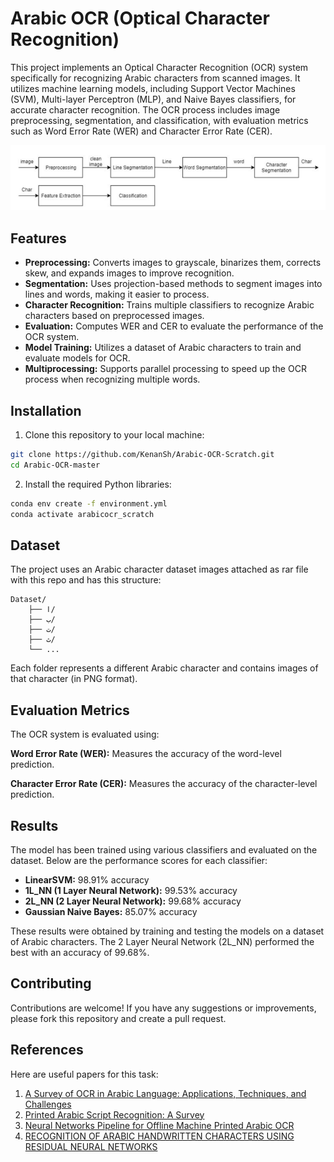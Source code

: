 # Arabic OCR (Optical Character Recognition)
This project implements an Optical Character Recognition (OCR) system specifically for recognizing Arabic characters from scanned images. It utilizes machine learning models, including Support Vector Machines (SVM), Multi-layer Perceptron (MLP), and Naive Bayes classifiers, for accurate character recognition. The OCR process includes image preprocessing, segmentation, and classification, with evaluation metrics such as Word Error Rate (WER) and Character Error Rate (CER).

![Structure](src/assets/strucure.png)

## Features
- **Preprocessing:** Converts images to grayscale, binarizes them, corrects skew, and expands images to improve recognition.
- **Segmentation:** Uses projection-based methods to segment images into lines and words, making it easier to process.
- **Character Recognition:** Trains multiple classifiers to recognize Arabic characters based on preprocessed images.
- **Evaluation:** Computes WER and CER to evaluate the performance of the OCR system.
- **Model Training:** Utilizes a dataset of Arabic characters to train and evaluate models for OCR.
- **Multiprocessing:** Supports parallel processing to speed up the OCR process when recognizing multiple words.

## Installation
1. Clone this repository to your local machine:
```bash
git clone https://github.com/KenanSh/Arabic-OCR-Scratch.git
cd Arabic-OCR-master
```
2. Install the required Python libraries:
```bash
conda env create -f environment.yml
conda activate arabicocr_scratch
```

## Dataset
The project uses an Arabic character dataset images attached as rar file with this repo and has this structure:
```
Dataset/
    ├── ا/
    ├── ب/
    ├── ت/
    ├── ث/
    └── ...
```
Each folder represents a different Arabic character and contains images of that character (in PNG format).

## Evaluation Metrics
The OCR system is evaluated using:

**Word Error Rate (WER):** Measures the accuracy of the word-level prediction.

**Character Error Rate (CER):** Measures the accuracy of the character-level prediction.

## Results
The model has been trained using various classifiers and evaluated on the dataset. Below are the performance scores for each classifier:

- **LinearSVM:** 98.91% accuracy
- **1L_NN (1 Layer Neural Network):** 99.53% accuracy
- **2L_NN (2 Layer Neural Network):** 99.68% accuracy
- **Gaussian Naive Bayes:** 85.07% accuracy

These results were obtained by training and testing the models on a dataset of Arabic characters. The 2 Layer Neural Network (2L_NN) performed the best with an accuracy of 99.68%.

## Contributing
Contributions are welcome! If you have any suggestions or improvements, please fork this repository and create a pull request.

## References
Here are useful papers for this task:
1. [A Survey of OCR in Arabic Language: Applications, Techniques, and Challenges](https://www.mdpi.com/2076-3417/13/7/4584)
2. [Printed Arabic Script Recognition: A Survey](https://www.researchgate.net/publication/327983209_Printed_Arabic_Script_Recognition_A_Survey)
3. [Neural Networks Pipeline for Offline Machine Printed Arabic OCR](https://www.researchgate.net/publication/320679094_Neural_Networks_Pipeline_for_Offline_Machine_Printed_Arabic_OCR)
4. [RECOGNITION OF ARABIC HANDWRITTEN CHARACTERS USING RESIDUAL NEURAL NETWORKS](https://www.researchgate.net/publication/351835426_RECOGNITION_OF_ARABIC_HANDWRITTEN_CHARACTERS_USING_RESIDUAL_NEURAL_NETWORKS?enrichId=rgreq-8a6b6d3a787acce4056fe22e24373bdb-XXX&enrichSource=Y292ZXJQYWdlOzM1MTgzNTQyNjtBUzoxMDcxMTUwMzE0NTU3NDQwQDE2MzIzOTM1NDQ5NzA%3D&el=1_x_3&_esc=publicationCoverPdf)